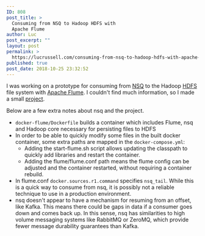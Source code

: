 ```yaml
---
ID: 808
post_title: >
  Consuming from NSQ to Hadoop HDFS with
  Apache Flume
author: Luc
post_excerpt: ""
layout: post
permalink: >
  https://lucrussell.com/consuming-from-nsq-to-hadoop-hdfs-with-apache-flume/
published: true
post_date: 2018-10-25 23:32:52
---
```

I was working on a prototype for consuming from [NSQ](https://nsq.io/) to the Hadoop [HDFS](https://hortonworks.com/apache/hdfs/) file system with [Apache Flume](https://flume.apache.org/). I couldn't find much information, so I made a small [project](https://github.com/lucrussell/flume-nsq).

Below are a few extra notes about nsq and the project.

* `docker-flume/Dockerfile` builds a container which includes Flume, nsq and Hadoop core necessary for persisting files to HDFS
* In order to be able to quickly modify some files in the built docker container, some extra paths are mapped in the `docker-compose.yml`:
  * Adding the start-flume.sh script allows updating the classpath to quickly add libraries and restart the container.
  * Adding the flume/flume.conf path means the flume config can be adjusted and the container restarted, without requiring a container rebuild.
* In flume.conf `docker.sources.r1.command` specifies `nsq_tail`. While this is a quick way to consume from nsq, it is possibly not a reliable technique to use in a production environment.
* nsq doesn't appear to have a mechanism for resuming from an offset, like Kafka. This means there could be gaps in data if a consumer goes down and comes back up. In this sense, nsq has similarities to high volume messaging systems like RabbitMQ or ZeroMQ, which provide fewer message durability guarantees than Kafka.